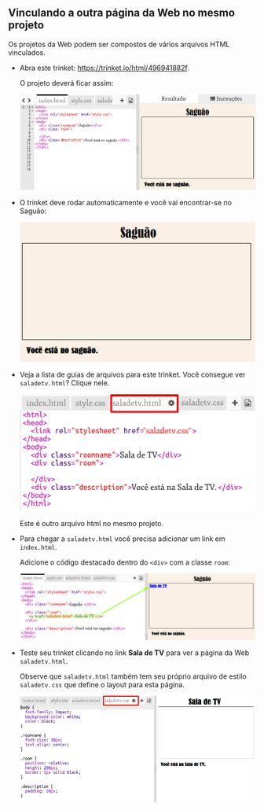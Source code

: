 ## Vinculando a outra página da Web no mesmo projeto

Os projetos da Web podem ser compostos de vários arquivos HTML vinculados.

+ Abra este trinket: <a href="https://trinket.io/html/f1486ddb24" target="_blank">https://trinket.io/html/496941882f</a>.
    
    O projeto deverá ficar assim:
    
    ![captura de tela](images/rooms-starter.png)

+ O trinket deve rodar automaticamente e você vai encontrar-se no Saguão:
    
    ![captura de tela](images/rooms-hall-start.png)

+ Veja a lista de guias de arquivos para este trinket. Você consegue ver `saladetv.html`? Clique nele.
    
    ![captura de tela](images/rooms-tvroom-html.png)
    
    Este é outro arquivo html no mesmo projeto.

+ Para chegar a `saladetv.html` você precisa adicionar um link em `index.html`.
    
    Adicione o código destacado dentro do `<div>` com a classe `room`:
    
    ![captura de tela](images/rooms-link-tvroom.png)

+ Teste seu trinket clicando no link **Sala de TV** para ver a página da Web `saladetv.html`.
    
    Observe que `saladetv.html` também tem seu próprio arquivo de estilo `saladetv.css` que define o layout para esta página.
    
    ![captura de tela](images/rooms-tvroom-unstyled.png)